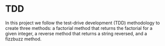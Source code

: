 # TDD
In this project we follow the test-drive development (TDD) methodology to create three methods: a factorial method that returns the factorial for a given integer, a reverse method that returns a string reversed, and a fizzbuzz method. 
